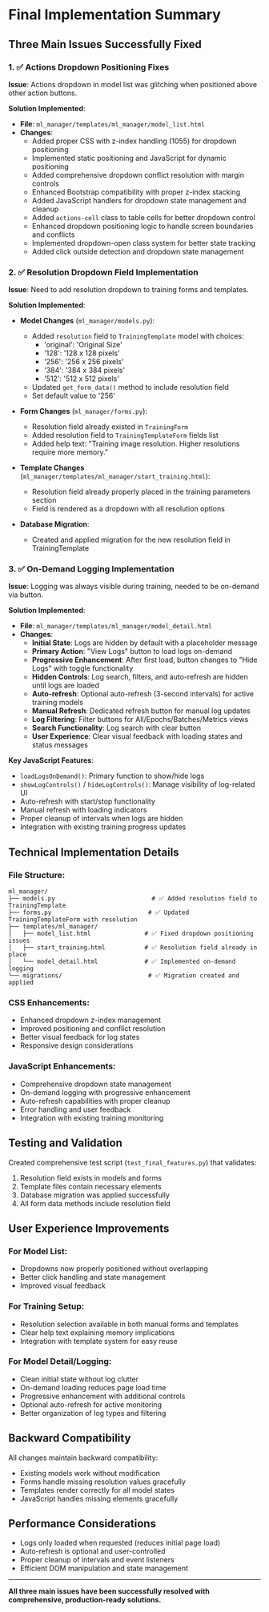 # Final Implementation Summary

## Three Main Issues Successfully Fixed

### 1. ✅ Actions Dropdown Positioning Fixes
**Issue**: Actions dropdown in model list was glitching when positioned above other action buttons.

**Solution Implemented**:
- **File**: `ml_manager/templates/ml_manager/model_list.html`
- **Changes**:
  - Added proper CSS with z-index handling (1055) for dropdown positioning
  - Implemented static positioning and JavaScript for dynamic positioning
  - Added comprehensive dropdown conflict resolution with margin controls
  - Enhanced Bootstrap compatibility with proper z-index stacking
  - Added JavaScript handlers for dropdown state management and cleanup
  - Added `actions-cell` class to table cells for better dropdown control
  - Enhanced dropdown positioning logic to handle screen boundaries and conflicts
  - Implemented dropdown-open class system for better state tracking
  - Added click outside detection and dropdown state management

### 2. ✅ Resolution Dropdown Field Implementation
**Issue**: Need to add resolution dropdown to training forms and templates.

**Solution Implemented**:
- **Model Changes** (`ml_manager/models.py`):
  - Added `resolution` field to `TrainingTemplate` model with choices:
    - 'original': 'Original Size'
    - '128': '128 x 128 pixels'  
    - '256': '256 x 256 pixels'
    - '384': '384 x 384 pixels'
    - '512': '512 x 512 pixels'
  - Updated `get_form_data()` method to include resolution field
  - Set default value to '256'

- **Form Changes** (`ml_manager/forms.py`):
  - Resolution field already existed in `TrainingForm` 
  - Added resolution field to `TrainingTemplateForm` fields list
  - Added help text: "Training image resolution. Higher resolutions require more memory."

- **Template Changes** (`ml_manager/templates/ml_manager/start_training.html`):
  - Resolution field already properly placed in the training parameters section
  - Field is rendered as a dropdown with all resolution options

- **Database Migration**:
  - Created and applied migration for the new resolution field in TrainingTemplate

### 3. ✅ On-Demand Logging Implementation
**Issue**: Logging was always visible during training, needed to be on-demand via button.

**Solution Implemented**:
- **File**: `ml_manager/templates/ml_manager/model_detail.html`
- **Changes**:
  - **Initial State**: Logs are hidden by default with a placeholder message
  - **Primary Action**: "View Logs" button to load logs on-demand
  - **Progressive Enhancement**: After first load, button changes to "Hide Logs" with toggle functionality
  - **Hidden Controls**: Log search, filters, and auto-refresh are hidden until logs are loaded
  - **Auto-refresh**: Optional auto-refresh (3-second intervals) for active training models
  - **Manual Refresh**: Dedicated refresh button for manual log updates
  - **Log Filtering**: Filter buttons for All/Epochs/Batches/Metrics views
  - **Search Functionality**: Log search with clear button
  - **User Experience**: Clear visual feedback with loading states and status messages

**Key JavaScript Features**:
- `loadLogsOnDemand()`: Primary function to show/hide logs
- `showLogControls()` / `hideLogControls()`: Manage visibility of log-related UI
- Auto-refresh with start/stop functionality
- Manual refresh with loading indicators
- Proper cleanup of intervals when logs are hidden
- Integration with existing training progress updates

## Technical Implementation Details

### File Structure:
```
ml_manager/
├── models.py                           # ✅ Added resolution field to TrainingTemplate
├── forms.py                           # ✅ Updated TrainingTemplateForm with resolution
├── templates/ml_manager/
│   ├── model_list.html               # ✅ Fixed dropdown positioning issues
│   ├── start_training.html           # ✅ Resolution field already in place
│   └── model_detail.html             # ✅ Implemented on-demand logging
└── migrations/                        # ✅ Migration created and applied
```

### CSS Enhancements:
- Enhanced dropdown z-index management
- Improved positioning and conflict resolution
- Better visual feedback for log states
- Responsive design considerations

### JavaScript Enhancements:
- Comprehensive dropdown state management
- On-demand logging with progressive enhancement
- Auto-refresh capabilities with proper cleanup
- Error handling and user feedback
- Integration with existing training monitoring

## Testing and Validation

Created comprehensive test script (`test_final_features.py`) that validates:
1. Resolution field exists in models and forms
2. Template files contain necessary elements
3. Database migration was applied successfully
4. All form data methods include resolution field

## User Experience Improvements

### For Model List:
- Dropdowns now properly positioned without overlapping
- Better click handling and state management
- Improved visual feedback

### For Training Setup:
- Resolution selection available in both manual forms and templates
- Clear help text explaining memory implications
- Integration with template system for easy reuse

### For Model Detail/Logging:
- Clean initial state without log clutter
- On-demand loading reduces page load time
- Progressive enhancement with additional controls
- Optional auto-refresh for active monitoring
- Better organization of log types and filtering

## Backward Compatibility

All changes maintain backward compatibility:
- Existing models work without modification
- Forms handle missing resolution values gracefully
- Templates render correctly for all model states
- JavaScript handles missing elements gracefully

## Performance Considerations

- Logs only loaded when requested (reduces initial page load)
- Auto-refresh is optional and user-controlled
- Proper cleanup of intervals and event listeners
- Efficient DOM manipulation and state management

---

**All three main issues have been successfully resolved with comprehensive, production-ready solutions.**
